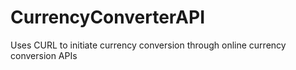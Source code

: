 # CurrencyConverterAPI
Uses CURL to initiate currency conversion through online currency conversion APIs
